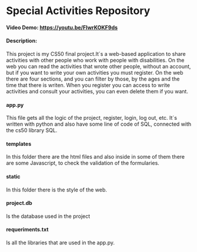 # Special Activities Repository
#### Video Demo:  https://youtu.be/FIwrKOKF9ds
#### Description:
This project is my CS50 final project.It´s a web-based application to share activities with other people who work with people with disabilities.
On the web you can read the activities that wrote other people, without an account, but if you want to write your own activities you must register.
On the web there are four sections, and you can filter by those, by the ages and the time that there is writen.
When you register you can access to write activities and consult your activities, you can even delete them if you want.
#### app.py
This file gets all the logic of the project, register, login, log out, etc. It´s written with python and also have some line of code of SQL, connected with the cs50 library SQL.
#### templates
In this folder there are the html files and also inside in some of them there are some Javascript, to check the validation of the formularies.
#### static
In this folder there is the style of the web.
#### project.db
Is the database used in the project
#### requeriments.txt
Is all the libraries that are used in the app.py.
